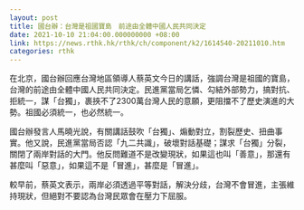 ```yaml
---
layout: post
title: 國台辦：台灣是祖國寶島　前途由全體中國人民共同決定
date: 2021-10-10 21:04:00.000000000 +08:00
link: https://news.rthk.hk/rthk/ch/component/k2/1614540-20211010.htm
categories: rthk
---
```


在北京，國台辦回應台灣地區領導人蔡英文今日的講話，強調台灣是祖國的寶島，台灣的前途由全體中國人民共同決定。民進黨當局乞憐、勾結外部勢力，搞對抗、拒統一，謀「台獨」，裹挾不了2300萬台灣人民的意願，更阻擋不了歷史演進的大勢。祖國必須統一，也必然統一。

國台辦發言人馬曉光說，有關講話鼓吹「台獨」、煽動對立，割裂歷史、扭曲事實。他又說，民進黨當局否認「九二共識」，破壞對話基礎；謀求「台獨」分裂，關閉了兩岸對話的大門。他反問難道不是改變現狀，如果這也叫「善意」，那還有甚麼叫「惡意」，如果這不是「冒進」，甚麼是「冒進」。

較早前，蔡英文表示，兩岸必須透過平等對話，解決分歧，台灣不會冒進，主張維持現狀，但絕對不要認為台灣民眾會在壓力下屈服。
